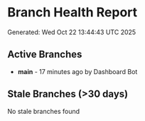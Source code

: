 # Branch Health Report
Generated: Wed Oct 22 13:44:43 UTC 2025

## Active Branches
- **main** - 17 minutes ago by Dashboard Bot

## Stale Branches (>30 days)
No stale branches found
